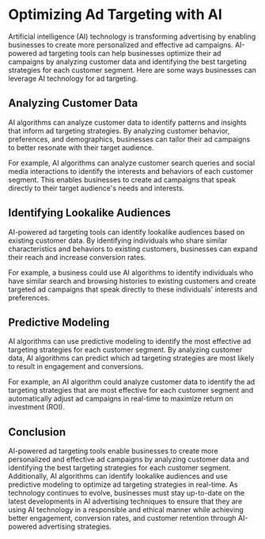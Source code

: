 Optimizing Ad Targeting with AI
==================================================================

Artificial intelligence (AI) technology is transforming advertising by enabling businesses to create more personalized and effective ad campaigns. AI-powered ad targeting tools can help businesses optimize their ad campaigns by analyzing customer data and identifying the best targeting strategies for each customer segment. Here are some ways businesses can leverage AI technology for ad targeting.

Analyzing Customer Data
-----------------------

AI algorithms can analyze customer data to identify patterns and insights that inform ad targeting strategies. By analyzing customer behavior, preferences, and demographics, businesses can tailor their ad campaigns to better resonate with their target audience.

For example, AI algorithms can analyze customer search queries and social media interactions to identify the interests and behaviors of each customer segment. This enables businesses to create ad campaigns that speak directly to their target audience's needs and interests.

Identifying Lookalike Audiences
-------------------------------

AI-powered ad targeting tools can identify lookalike audiences based on existing customer data. By identifying individuals who share similar characteristics and behaviors to existing customers, businesses can expand their reach and increase conversion rates.

For example, a business could use AI algorithms to identify individuals who have similar search and browsing histories to existing customers and create targeted ad campaigns that speak directly to these individuals' interests and preferences.

Predictive Modeling
-------------------

AI algorithms can use predictive modeling to identify the most effective ad targeting strategies for each customer segment. By analyzing customer data, AI algorithms can predict which ad targeting strategies are most likely to result in engagement and conversions.

For example, an AI algorithm could analyze customer data to identify the ad targeting strategies that are most effective for each customer segment and automatically adjust ad campaigns in real-time to maximize return on investment (ROI).

Conclusion
----------

AI-powered ad targeting tools enable businesses to create more personalized and effective ad campaigns by analyzing customer data and identifying the best targeting strategies for each customer segment. Additionally, AI algorithms can identify lookalike audiences and use predictive modeling to optimize ad targeting strategies in real-time. As technology continues to evolve, businesses must stay up-to-date on the latest developments in AI advertising techniques to ensure that they are using AI technology in a responsible and ethical manner while achieving better engagement, conversion rates, and customer retention through AI-powered advertising strategies.
